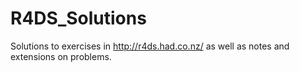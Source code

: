 # R4DS_Solutions
Solutions to exercises in http://r4ds.had.co.nz/ as well as notes and extensions on problems.
